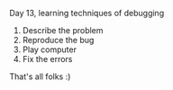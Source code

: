 Day 13, learning techniques of debugging
1. Describe the problem
2. Reproduce the bug
3. Play computer
4. Fix the errors

That's all folks :)

